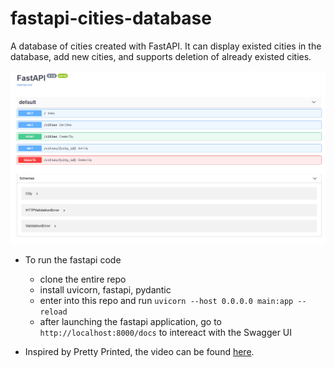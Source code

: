 # fastapi-cities-database
A database of cities created with FastAPI. It can display existed cities in the database, add new cities, and supports deletion of already existed cities.

![title-pic](https://github.com/saha0073/fastapi-cities-database/blob/main/fastapi_endpoints.PNG)

* To run the fastapi code
   - clone the entire repo
   - install uvicorn, fastapi, pydantic
   - enter into this repo and run `uvicorn --host 0.0.0.0 main:app --reload`
   - after launching the fastapi application, go to `http://localhost:8000/docs` to intereact with the Swagger UI    

* Inspired by Pretty Printed, the video can be found [here](https://www.youtube.com/watch?v=kCggyi_7pHg&t=300s&ab_channel=PrettyPrinted).



